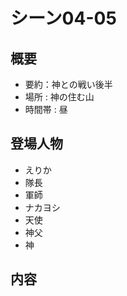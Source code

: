 # シーン04-05
## 概要
* 要約：神との戦い後半
* 場所 : 神の住む山
* 時間帯 : 昼

## 登場人物
* えりか
* 隊長
* 軍師
* ナカヨシ
* 天使
* 神父
* 神

## 内容
